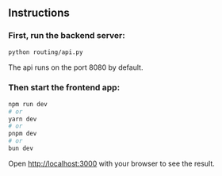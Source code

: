 ## Instructions

### First, run the backend server:

```bash
python routing/api.py
```

The api runs on the port 8080 by default.

### Then start the frontend app:

```bash
npm run dev
# or
yarn dev
# or
pnpm dev
# or
bun dev
```

Open [http://localhost:3000](http://localhost:3000) with your browser to see the result.
